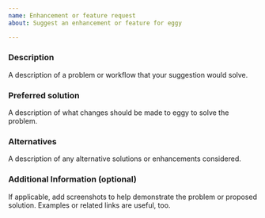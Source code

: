 ```yaml
---
name: Enhancement or feature request
about: Suggest an enhancement or feature for eggy

---
```


### Description

A description of a problem or workflow that your suggestion would solve.

### Preferred solution

A description of what changes should be made to eggy to solve the problem.

### Alternatives

A description of any alternative solutions or enhancements considered.

### Additional Information (optional)

If applicable, add screenshots to help demonstrate the problem or proposed solution.
Examples or related links are useful, too.
